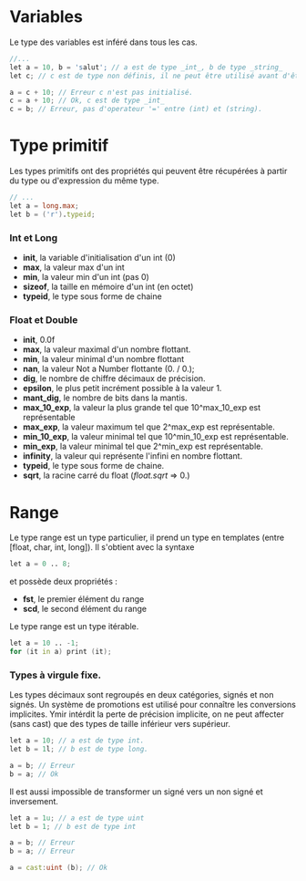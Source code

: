 # Variables

Le type des variables est inféré dans tous les cas.

```D
//...
let a = 10, b = 'salut'; // a est de type _int_, b de type _string_
let c; // c est de type non définis, il ne peut être utilisé avant d'être affecté.

a = c + 10; // Erreur c n'est pas initialisé.
c = a + 10; // Ok, c est de type _int_
c = b; // Erreur, pas d'operateur '=' entre (int) et (string).

```

# Type primitif
Les types primitifs ont des propriétés qui peuvent être récupérées à partir du type ou d'expression du même type.
```D
// ...
let a = long.max;
let b = ('r').typeid;
```
### Int et Long
- **init**, la variable d'initialisation d'un int (0)
- **max**, la valeur max d'un int
- **min**, la valeur min d'un int (pas 0)
- **sizeof**, la taille en mémoire d'un int (en octet)
- **typeid**, le type sous forme de chaine

### Float et Double
- **init**, 0.0f
- **max**, la valeur maximal d'un nombre flottant.
- **min**, la valeur minimal d'un nombre flottant
- **nan**, la valeur Not a Number flottante (0. / 0.);
- **dig**, le nombre de chiffre décimaux de précision.
- **epsilon**, le plus petit incrément possible à la valeur 1.
- **mant_dig**, le nombre de bits dans la mantis.
- **max_10_exp**, la valeur la plus grande tel que 10^max_10_exp est représentable
- **max_exp**, la valeur maximum tel que 2^max_exp est représentable.
- **min_10_exp**, la valeur minimal tel que 10^min_10_exp est représentable.
- **min_exp**, la valeur minimal tel que 2^min_exp est représentable.
- **infinity**, la valeur qui représente l'infini en nombre flottant.
- **typeid**, le type sous forme de chaine.
- **sqrt**, la racine carré du float (_float.sqrt_ => 0.)

 # Range
 Le type range est un type particulier, il prend un type en templates (entre [float, char, int, long]).
 Il s'obtient avec la syntaxe 

```D
let a = 0 .. 8;
```

et possède deux propriétés :
 - **fst**, le premier élément du range
 - **scd**, le second élément du range

 
Le type range est un type itérable.
```D
let a = 10 .. -1;
for (it in a) print (it);
```

### Types à virgule fixe.

Les types décimaux sont regroupés en deux catégories, signés et non signés.
Un système de promotions est utilisé pour connaître les conversions implicites.
Ymir intérdit la perte de précision implicite, on ne peut affecter (sans cast) que des types de taille inférieur vers supérieur.

```D
let a = 10; // a est de type int.
let b = 1l; // b est de type long.

a = b; // Erreur 
b = a; // Ok

```
Il est aussi impossible de transformer un signé vers un non signé et inversement.

```D
let a = 1u; // a est de type uint
let b = 1; // b est de type int

a = b; // Erreur
b = a; // Erreur

a = cast:uint (b); // Ok

```










